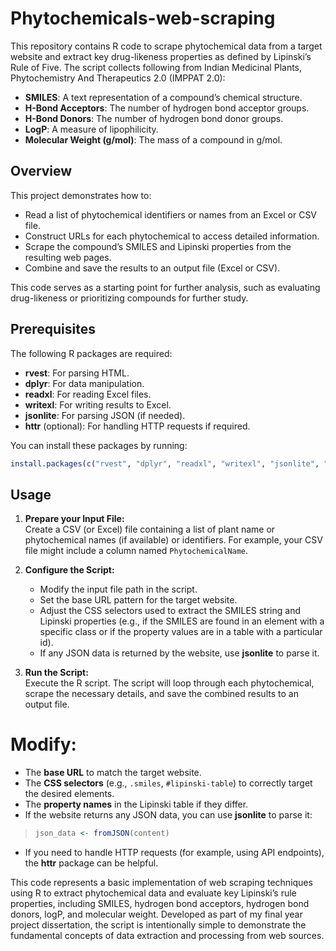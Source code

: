 # Phytochemicals-web-scraping
This repository contains R code to scrape phytochemical data from a target website and extract key drug-likeness properties as defined by Lipinski’s Rule of Five. The script collects following from Indian Medicinal Plants, Phytochemistry And Therapeutics 2.0 (IMPPAT 2.0):

- **SMILES**: A text representation of a compound’s chemical structure.
- **H-Bond Acceptors**: The number of hydrogen bond acceptor groups.
- **H-Bond Donors**: The number of hydrogen bond donor groups.
- **LogP**: A measure of lipophilicity.
- **Molecular Weight (g/mol)**: The mass of a compound in g/mol.


## Overview

This project demonstrates how to:

- Read a list of phytochemical identifiers or names from an Excel or CSV file.
- Construct URLs for each phytochemical to access detailed information.
- Scrape the compound’s SMILES and Lipinski properties from the resulting web pages.
- Combine and save the results to an output file (Excel or CSV).

This code serves as a starting point for further analysis, such as evaluating drug-likeness or prioritizing compounds for further study.

## Prerequisites

The following R packages are required:

- **rvest**: For parsing HTML.
- **dplyr**: For data manipulation.
- **readxl**: For reading Excel files.
- **writexl**: For writing results to Excel.
- **jsonlite**: For parsing JSON (if needed).
- **httr** (optional): For handling HTTP requests if required.

You can install these packages by running:

```r
install.packages(c("rvest", "dplyr", "readxl", "writexl", "jsonlite", "httr"))
```

## Usage

1. **Prepare your Input File:**  
   Create a CSV (or Excel) file containing a list of plant name or phytochemical names (if available) or identifiers. For example, your CSV file might include a column named `PhytochemicalName`.

2. **Configure the Script:**  
   - Modify the input file path in the script.
   - Set the base URL pattern for the target website.
   - Adjust the CSS selectors used to extract the SMILES string and Lipinski properties (e.g., if the SMILES are found in an element with a specific class or if the property values are in a table with a particular id).
   - If any JSON data is returned by the website, use **jsonlite** to parse it.

3. **Run the Script:**  
   Execute the R script. The script will loop through each phytochemical, scrape the necessary details, and save the combined results to an output file.

# Modify: 
- The **base URL** to match the target website.
- The **CSS selectors** (e.g., `.smiles`, `#lipinski-table`) to correctly target the desired elements.
- The **property names** in the Lipinski table if they differ.
- If the website returns any JSON data, you can use **jsonlite** to parse it:
>   ```r
>   json_data <- fromJSON(content)
>   ```
- If you need to handle HTTP requests (for example, using API endpoints), the **httr** package can be helpful.




This code represents a basic implementation of web scraping techniques using R to extract phytochemical data and evaluate key Lipinski’s rule properties, including SMILES, hydrogen bond acceptors, hydrogen bond donors, logP, and molecular weight. Developed as part of my final year project dissertation, the script is intentionally simple to demonstrate the fundamental concepts of data extraction and processing from web sources.

